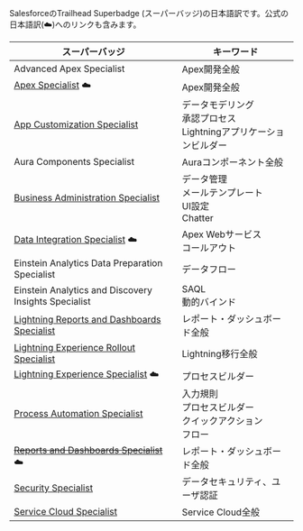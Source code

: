 SalesforceのTrailhead Superbadge (スーパーバッジ)の日本語訳です。公式の日本語訳(☁️)へのリンクも含みます。


| スーパーバッジ | キーワード |
|-|-|
| Advanced Apex Specialist  | Apex開発全般
| [Apex Specialist](https://developer.salesforce.com/jpblogs/2018/05/apex_specialist_superbadge/) ☁️ | Apex開発全般
| [App Customization Specialist](src/app-customization-specialist/app-customization-specialist.md) | データモデリング<br>承認プロセス<br>Lightningアプリケーションビルダー
| Aura Components Specialist | Auraコンポーネント全般 |
| [Business Administration Specialist](src/business-administration-specialist/business-administration-specialist.md) | データ管理<br>メールテンプレート<br>UI設定<br>Chatter
| [Data Integration Specialist](https://developer.salesforce.com/jpblogs/2018/06/data_integration_superbadge/) ☁️ | Apex Webサービス<br>コールアウト
| Einstein Analytics Data Preparation Specialist | データフロー
| Einstein Analytics and Discovery Insights Specialist | SAQL<br>動的バインド
| [Lightning Reports and Dashboards Specialist](src/lex-reports-dashboards-specialist/lex-reports-dashboards-specialist.md) | レポート・ダッシュボード全般
| [Lightning Experience Rollout Specialist](src/lex-rollout-specialist/lex-rollout-specialist.md) | Lightning移行全般
| [Lightning Experience Specialist](https://developer.salesforce.com/jpblogs/2018/10/lex_specialist_superbadge/) ☁️ | プロセスビルダー
| [Process Automation Specialist](src/process-automation-specialist/process-automation-specialist.md) | 入力規則<br>プロセスビルダー<br>クイックアクション<br>フロー
| ~~[Reports and Dashboards Specialist](https://developer.salesforce.com/jpblogs/2018/04/reports_and_dashboards_superbadge/)~~ ☁️ | レポート・ダッシュボード全般
| [Security Specialist](src/security-specialist/security-specialist.md) | データセキュリティ、ユーザ認証
| [Service Cloud Specialist](src/service-cloud-admin-specialist/service-cloud-admin-specialist.md) | Service Cloud全般
